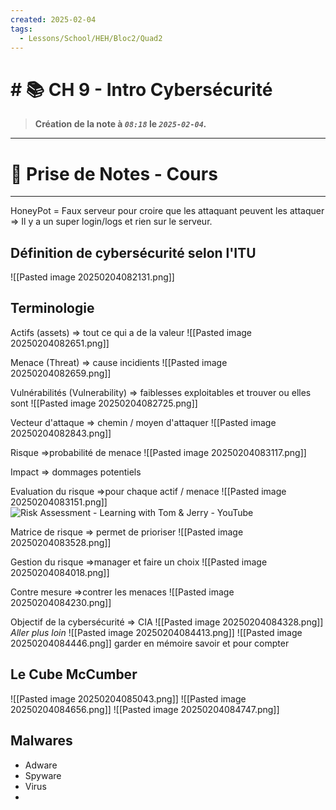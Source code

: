 ```yaml
---
created: 2025-02-04
tags:
  - Lessons/School/HEH/Bloc2/Quad2
---
```


# # 📚  CH 9 - Intro Cybersécurité
> **Création de la note à *`08:18`* le *`2025-02-04`.***
---

# 📝 Prise de Notes - Cours

---
HoneyPot = Faux serveur pour croire que les attaquant peuvent les attaquer
=> Il y a un super login/logs et rien sur le serveur.

## Définition de cybersécurité selon l'ITU
![[Pasted image 20250204082131.png]] 
## Terminologie
Actifs (assets) => tout ce qui a de la valeur
![[Pasted image 20250204082651.png]] 

Menace (Threat) => cause incidients
![[Pasted image 20250204082659.png]] 

Vulnérabilités (Vulnerability) => faiblesses exploitables et trouver ou elles sont
![[Pasted image 20250204082725.png]] 

Vecteur d'attaque => chemin / moyen d'attaquer
![[Pasted image 20250204082843.png]] 

Risque =>probabilité de menace
![[Pasted image 20250204083117.png]] 

Impact => dommages potentiels

Evaluation du risque =>pour chaque actif / menace
![[Pasted image 20250204083151.png]] 
![Risk Assessment - Learning with Tom & Jerry - YouTube](https://www.youtube.com/watch?v=uYufFUuTxMA) 

Matrice de risque => permet de prioriser
![[Pasted image 20250204083528.png]] 

Gestion du risque =>manager et faire un choix
![[Pasted image 20250204084018.png]] 

Contre mesure =>contrer les menaces
![[Pasted image 20250204084230.png]] 

Objectif de la cybersécurité => CIA
![[Pasted image 20250204084328.png]] 
*Aller plus loin* 
![[Pasted image 20250204084413.png]] 
![[Pasted image 20250204084446.png]] 
garder en mémoire savoir et pour compter

## Le Cube McCumber
![[Pasted image 20250204085043.png]]
![[Pasted image 20250204084656.png]]
![[Pasted image 20250204084747.png]]


## Malwares
- Adware
- Spyware
- Virus
- 